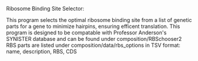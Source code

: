 Ribosome Binding Site Selector:

This program selects the optimal ribosome binding site from a list of genetic parts for a gene to minimize hairpins, ensuring efficent translation. 
This program is designed to be compatable with Professor Anderson's SYNISTER database and can be found under composition/RBSchooser2
RBS parts are listed under composition/data/rbs_options in TSV format: name, description, RBS, CDS
